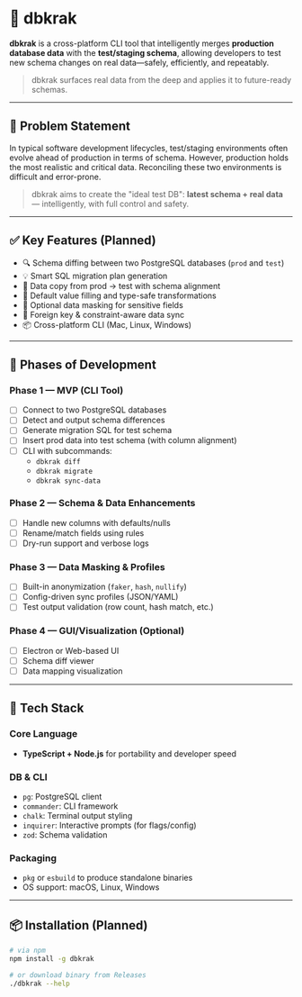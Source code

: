 # 🐙 dbkrak

**dbkrak** is a cross-platform CLI tool that intelligently merges **production database data** with the **test/staging schema**, allowing developers to test new schema changes on real data—safely, efficiently, and repeatably.

> dbkrak surfaces real data from the deep and applies it to future-ready schemas.

---

## 🌟 Problem Statement

In typical software development lifecycles, test/staging environments often evolve ahead of production in terms of schema. However, production holds the most realistic and critical data. Reconciling these two environments is difficult and error-prone.

> dbkrak aims to create the "ideal test DB": **latest schema + real data** — intelligently, with full control and safety.

---

## ✅ Key Features (Planned)

- 🔍 Schema diffing between two PostgreSQL databases (`prod` and `test`)
- 💡 Smart SQL migration plan generation
- 🔄 Data copy from prod → test with schema alignment
- 🧠 Default value filling and type-safe transformations
- 🔐 Optional data masking for sensitive fields
- 🚫 Foreign key & constraint-aware data sync
- 📦 Cross-platform CLI (Mac, Linux, Windows)

---

## 🚧 Phases of Development

### Phase 1 — MVP (CLI Tool)

- [ ] Connect to two PostgreSQL databases
- [ ] Detect and output schema differences
- [ ] Generate migration SQL for test schema
- [ ] Insert prod data into test schema (with column alignment)
- [ ] CLI with subcommands:
  - `dbkrak diff`
  - `dbkrak migrate`
  - `dbkrak sync-data`

### Phase 2 — Schema & Data Enhancements

- [ ] Handle new columns with defaults/nulls
- [ ] Rename/match fields using rules
- [ ] Dry-run support and verbose logs

### Phase 3 — Data Masking & Profiles

- [ ] Built-in anonymization (`faker`, `hash`, `nullify`)
- [ ] Config-driven sync profiles (JSON/YAML)
- [ ] Test output validation (row count, hash match, etc.)

### Phase 4 — GUI/Visualization (Optional)

- [ ] Electron or Web-based UI
- [ ] Schema diff viewer
- [ ] Data mapping visualization

---

## 🔧 Tech Stack

### Core Language

- **TypeScript + Node.js** for portability and developer speed

### DB & CLI

- `pg`: PostgreSQL client
- `commander`: CLI framework
- `chalk`: Terminal output styling
- `inquirer`: Interactive prompts (for flags/config)
- `zod`: Schema validation

### Packaging

- `pkg` or `esbuild` to produce standalone binaries
- OS support: macOS, Linux, Windows

---

## 📦 Installation (Planned)

```bash
# via npm
npm install -g dbkrak

# or download binary from Releases
./dbkrak --help
```
